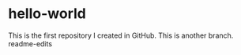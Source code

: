 # hello-world
This is the first repository I created in GitHub.
This is another branch. readme-edits


